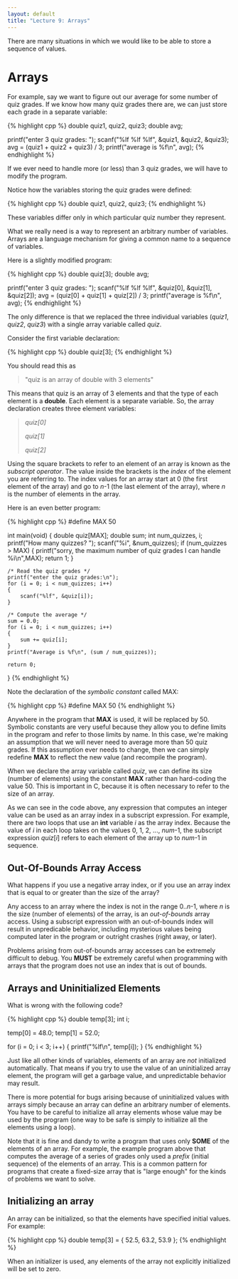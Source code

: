 ```yaml
---
layout: default
title: "Lecture 9: Arrays"
---
```


There are many situations in which we would like to be able to store a sequence of values.

Arrays
======

For example, say we want to figure out our average for some number of quiz grades. If we know how many quiz grades there are, we can just store each grade in a separate variable:

{% highlight cpp %}
double quiz1, quiz2, quiz3;
double avg;

printf("enter 3 quiz grades: ");
scanf("%lf %lf %lf", &quiz1, &quiz2, &quiz3);
avg = (quiz1 + quiz2 + quiz3) / 3;
printf("average is %f\n", avg);
{% endhighlight %}

If we ever need to handle more (or less) than 3 quiz grades, we will have to modify the program.

Notice how the variables storing the quiz grades were defined:

{% highlight cpp %}
double quiz1, quiz2, quiz3;
{% endhighlight %}

These variables differ only in which particular quiz number they represent.

What we really need is a way to represent an arbitrary number of variables. Arrays are a language mechanism for giving a common name to a sequence of variables.

Here is a slightly modified program:

{% highlight cpp %}
double quiz[3];
double avg;

printf("enter 3 quiz grades: ");
scanf("%lf %lf %lf", &quiz[0], &quiz[1], &quiz[2]);
avg = (quiz[0] + quiz[1] + quiz[2]) / 3;
printf("average is %f\n", avg);
{% endhighlight %}

The only difference is that we replaced the three individual variables (*quiz1*, *quiz2*, *quiz3*) with a single array variable called *quiz*.

Consider the first variable declaration:

{% highlight cpp %}
double quiz[3];
{% endhighlight %}

You should read this as

> "quiz is an array of double with 3 elements"

This means that quiz is an array of 3 elements and that the type of each element is a **double**. Each element is a separate variable. So, the array declaration creates three element variables:

> *quiz[0]*
>
> *quiz[1]*
>
> *quiz[2]*

Using the square brackets to refer to an element of an array is known as the *subscript operator*. The value inside the brackets is the *index* of the element you are referring to. The index values for an array start at 0 (the first element of the array) and go to *n*-1 (the last element of the array), where *n* is the number of elements in the array.

Here is an even better program:

{% highlight cpp %}
#define MAX 50

int main(void)
{
    double quiz[MAX];
    double sum;
    int num_quizzes, i;
    printf("How many quizzes? ");
    scanf("%i", &num_quizzes);
    if (num_quizzes > MAX)
    {
        printf("sorry, the maximum number of quiz grades I can handle %i\n",MAX);
        return 1;
    }

    /* Read the quiz grades */
    printf("enter the quiz grades:\n");
    for (i = 0; i < num_quizzes; i++) 
    {
        scanf("%lf", &quiz[i]);
    }

    /* Compute the average */
    sum = 0.0;
    for (i = 0; i < num_quizzes; i++) 
    {
        sum += quiz[i];
    }
    printf("Average is %f\n", (sum / num_quizzes));

    return 0;
}
{% endhighlight %}

Note the declaration of the *symbolic constant* called MAX:

{% highlight cpp %}
#define MAX 50
{% endhighlight %}

Anywhere in the program that **MAX** is used, it will be replaced by 50. Symbolic constants are very useful because they allow you to define limits in the program and refer to those limits by name. In this case, we're making an assumption that we will never need to average more than 50 quiz grades. If this assumption ever needs to change, then we can simply redefine **MAX** to reflect the new value (and recompile the program).

When we declare the array variable called *quiz*, we can define its size (number of elements) using the constant **MAX** rather than hard-coding the value 50. This is important in C, because it is often necessary to refer to the size of an array.

As we can see in the code above, any expression that computes an integer value can be used as an array index in a subscript expression. For example, there are two loops that use an **int** variable *i* as the array index. Because the value of *i* in each loop takes on the values 0, 1, 2, ..., *num*-1, the subscript expression *quiz*[*i*] refers to each element of the array up to *num*-1 in sequence.

Out-Of-Bounds Array Access
--------------------------

What happens if you use a negative array index, or if you use an array index that is equal to or greater than the size of the array?

Any access to an array where the index is not in the range 0..*n*-1, where *n* is the size (number of elements) of the array, is an *out-of-bounds* array access. Using a subscript expression with an out-of-bounds index will result in unpredicable behavior, including mysterious values being computed later in the program or outright crashes (right away, or later).

Problems arising from out-of-bounds array accesses can be extremely difficult to debug. You **MUST** be extremely careful when programming with arrays that the program does not use an index that is out of bounds.

Arrays and Uninitialized Elements
---------------------------------

What is wrong with the following code?

{% highlight cpp %}
double temp[3];
int i;

temp[0] = 48.0;
temp[1] = 52.0;

for (i = 0; i < 3; i++)
{
    printf("%lf\n", temp[i]);
}
{% endhighlight %}

Just like all other kinds of variables, elements of an array are *not* initialized automatically. That means if you try to use the value of an uninitialized array element, the program will get a garbage value, and unpredictable behavior may result.

There is more potential for bugs arising because of uninitialized values with arrays simply because an array can define an arbitrary number of elements. You have to be careful to initialize all array elements whose value may be used by the program (one way to be safe is simply to initialize all the elements using a loop).

Note that it is fine and dandy to write a program that uses only **SOME** of the elements of an array. For example, the example program above that computes the average of a series of grades only used a *prefix* (initial sequence) of the elements of an array. This is a common pattern for programs that create a fixed-size array that is "large enough" for the kinds of problems we want to solve.

Initializing an array
---------------------

An array can be initialized, so that the elements have specified initial values. For example:

{% highlight cpp %}
double temp[3] = { 52.5, 63.2, 53.9 };
{% endhighlight %}

When an initializer is used, any elements of the array not explicitly initialized will be set to zero.
